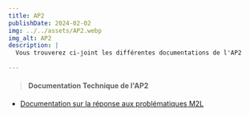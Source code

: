 ```yaml
---
title: AP2
publishDate: 2024-02-02
img: ../../assets/AP2.webp
img_alt: AP2
description: |
  Vous trouverez ci-joint les différentes documentations de l'AP2
  
---
```

> #### Documentation Technique de l'AP2

- <a href="../../../assets/documentation/AP-2 - BTS SIO.pdf"
target="_blank">Documentation sur la réponse aux problématiques M2L</a>



